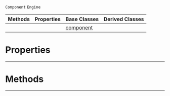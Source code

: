  `Component` `Engine`



|Methods|Properties|Base Classes|Derived Classes|
|---|---|---|---|
| | |[component](https://github.com/zeroengineteam/ZeroDocs/blob/master/code_reference/class_reference/component.markdown)| |


 #  Properties


---  
 #  Methods


---  
 

 